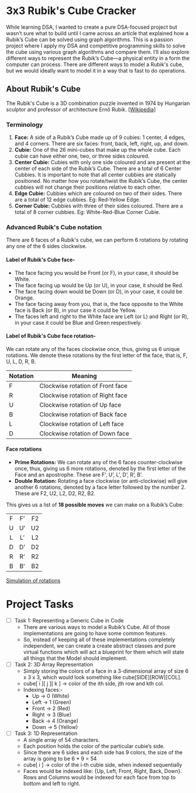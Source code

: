 # 3x3 Rubik's Cube Cracker 

While learning DSA, I wanted to create a pure DSA-focused project but wasn’t sure what to build until I came across an article that explained how a Rubik’s Cube can be solved using graph algorithms. This is a passion project where I apply my DSA and competitive programming skills to solve the cube using various graph algorithms and compare them. I’ll also explore different ways to represent the Rubik’s Cube—a physical entity in a form the computer can process. There are different ways to model a Rubik's cube, but we would ideally want to model it in a way that is fast to do operations. 

## About Rubik's Cube
The Rubik's Cube is a 3D combination puzzle invented in 1974 by Hungarian sculptor and professor of architecture Ernő Rubik. [[Wikipedia]](https://en.wikipedia.org/wiki/Rubik's_Cube)

### Terminology
  1) **Face:** A side of a Rubik’s Cube made up of 9 cubies: 1 center, 4 edges, and 4 corners. There are six faces: front, back, left, right, up, and down.
  2) **Cubie:** One of the 26 mini-cubes that make up the whole cube. Each cubie can have either one, two, or three sides coloured.
  3) **Center Cubie:** Cubies with only one side coloured and are present at the center of each side of the Rubik’s Cube. There are a total of 6 Center Cubbies. It is important to note that all center cubbies are statically positioned. No matter how you rotate/twist the Rubik’s Cube, the center cubbies will not change their positions relative to each other.
  4) **Edge Cubie:** Cubbies which are coloured on two of their sides. There are a total of 12 edge cubbies. Eg: Red-Yellow Edge.
  5) **Corner Cubie:** Cubbies with three of their sides coloured. There are a total of 8 corner cubbies. Eg: White-Red-Blue Corner Cubie.

### Advanced Rubik's Cube notation

There are 6 faces of a Rubik's cube, we can perform 6 rotations by rotating any one of the 6 sides clockwise.

#### Label of Rubik's Cube face-
- The face facing you would be Front (or F), in your case, it should be White. 
- The face facing up would be Up (or U), in your case, it should be Red.
- The face facing down would be Down (or D), in your case, it could be Orange. 
- The face facing away from you, that is, the face opposite to the White face is Back (or B), in your case it could be Yellow. 
- The faces left and right to the White face are Left (or L) and Right (or R), in your case it could be Blue and Green respectively.

#### Label of Rubik's Cube face rotation-
We can rotate any of the faces clockwise once, thus, giving us 6 unique rotations. We denote these rotations by the first letter of the face, that is, F, U, L, D, R, B.

| Notation 	| Meaning                          	|
|----------	|----------------------------------	|
| F        	| Clockwise rotation of Front face 	|
| R        	| Clockwise rotation of Right face 	|
| U        	| Clockwise rotation of Up face    	|
| B        	| Clockwise rotation of Back face  	|
| L        	| Clockwise rotation of Left face  	|
| D        	| Clockwise rotation of Down face  	|

#### Face rotations
- **Prime Rotations:** We can rotate any of the 6 faces counter-clockwise once, thus, giving us 6 more rotations, denoted by the first letter of the Face and an apostrophe. These are F’, U’, L’, D’, R’, B’. 
- **Double Rotation:** Rotating a face clockwise (or anti-clockwise) will give another 6 rotations, denoted by a face letter followed by the number 2. These are F2, U2, L2, D2, R2, B2. 

This gives us a list of **18 possible moves** we can make on a Rubik’s Cube:

|   	|    	|  	  |
|:-:	|:--:	|:---:|
| F 	| F’ 	|F2 	 |
| U 	| U’ 	|U2 	 |
| L 	| L’ 	|L2 	 |
| D 	| D’ 	|D2 	 |
| R 	| R’ 	|R2 	 |
| B 	| B’ 	|B2 	 |

[Simulation of rotations](https://ruwix.com/the-rubiks-cube/notation/advanced/)

# Project Tasks
- [ ] Task 1: Representing a Generic Cube in Code
  - There are various ways to model a Rubik’s Cube. All of those implementations are going to have some common features.
  - So, instead of keeping all of these implementations completely independent, we can create a create abstract classes and pure virtual functions which will act a blueprint for them which will state all things that the Model should implement.
- [ ] Task 2: 3D Array Representation
  - Simply storing the colors of a face in a 3-dimensional array of size 6 x 3 x 3, which would look something like cube[SIDE][ROW][COL].
  - cube[ i ][ j ][ k ] → color of the ith side, jth row and kth col.
  - Indexing faces:-
    - Up    → 0 (White)
    - Left  → 1 (Green)
    - Front → 2 (Red)
    - Right → 3 (Blue)
    - Back  → 4 (Orange)
    - Down  → 5 (Yellow)
- [ ] Task 3: 1D Representation
  - A single array of 54 characters. 
  - Each position holds the color of the particular cubie’s side. 
  - Since there are 6 sides and each side has 9 colors, the size of the array is going to be 6 * 9 = 54
  - cube[ i ] → color of the i-th cubie side, when indexed sequentially
  - Faces would be indexed like: {Up, Left, Front, Right, Back, Down}. Rows and Columns would be indexed for each face from top to bottom and left to right.


